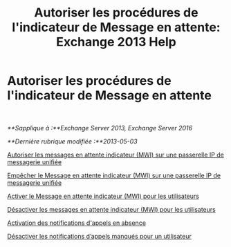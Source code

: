﻿---
title: "Autoriser les procédures de l'indicateur de Message en attente: Exchange 2013 Help"
TOCTitle: Autoriser les procédures de l'indicateur de Message en attente
ms:assetid: 608082bc-015e-45ef-8ebc-f77465080381
ms:mtpsurl: https://technet.microsoft.com/fr-fr/library/Dn135233(v=EXCHG.150)
ms:contentKeyID: 54652757
ms.date: 05/23/2018
mtps_version: v=EXCHG.150
ms.translationtype: MT
---

# Autoriser les procédures de l'indicateur de Message en attente

 

_**Sapplique à :**Exchange Server 2013, Exchange Server 2016_

_**Dernière rubrique modifiée :**2013-05-03_

[Autoriser les messages en attente indicateur (MWI) sur une passerelle IP de messagerie unifiée](allow-message-waiting-indicator-mwi-on-a-um-ip-gateway-exchange-2013-help.md)

[Empêcher le Message en attente indicateur (MWI) sur une passerelle IP de messagerie unifiée](prevent-message-waiting-indicator-mwi-on-a-um-ip-gateway-exchange-2013-help.md)

[Activer le Message en attente indicateur (MWI) pour les utilisateurs](enable-message-waiting-indicator-mwi-for-users-exchange-2013-help.md)

[Désactiver les messages en attente indicateur (MWI) pour les utilisateurs](disable-message-waiting-indicator-mwi-for-users-exchange-2013-help.md)

[Activation des notifications d'appels en absence](enable-missed-call-notifications-for-a-user-exchange-2013-help.md)

[Désactiver les notifications d’appels manqués pour un utilisateur](disable-missed-call-notifications-for-a-user-exchange-2013-help.md)

